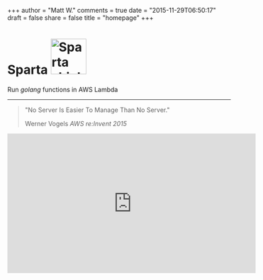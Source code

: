 +++
author = "Matt W."
comments = true
date = "2015-11-29T06:50:17"
draft = false
share = false
title = "homepage"
+++

<div class="jumbotron">
  <h1>Sparta <img src="images/spartanshieldsmall.png" alt="Sparta shield" height="80" width="80"></h1>
  Run <i>golang</i> functions in AWS Lambda
  <hr />
  <blockquote>
    <p>"No Server Is Easier To Manage Than No Server."</p>
    <footer>Werner Vogels <cite title="Source Title">AWS re:Invent 2015</cite></footer>
  </blockquote>  
  <iframe width="560" height="315" src="https://www.youtube.com/embed/y-0Wf2Zyi5Q?start=1742" frameborder="0" allowfullscreen></iframe>

</div>
